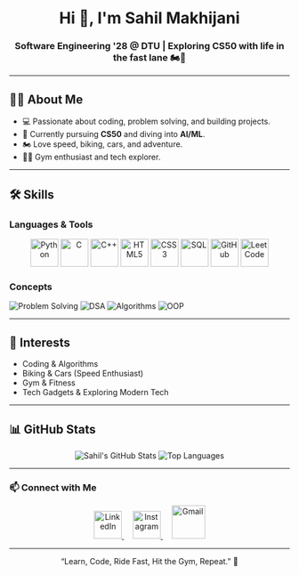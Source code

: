<!-- ================= Header ================= -->
<h1 align="center">Hi 👋, I'm Sahil Makhijani</h1>
<h3 align="center">Software Engineering '28 @ DTU | Exploring CS50 with life in the fast lane 🏍️💨</h3>

---

<!-- ================= About Me ================= -->
## 👨‍💻 About Me
- 💻 Passionate about coding, problem solving, and building projects.
- 🎯 Currently pursuing **CS50** and diving into **AI/ML**.
- 🏍️ Love speed, biking, cars, and adventure.
- 🏋️‍♂️ Gym enthusiast and tech explorer.

---

<!-- ================= Skills ================= -->
## 🛠️ Skills

### **Languages & Tools**
<p align="center">
  <img src="https://cdn.jsdelivr.net/gh/devicons/devicon/icons/python/python-original.svg" height="50" alt="Python"/>
  <img src="https://cdn.jsdelivr.net/gh/devicons/devicon/icons/c/c-original.svg" height="50" alt="C"/>
  <img src="https://cdn.jsdelivr.net/gh/devicons/devicon/icons/cplusplus/cplusplus-original.svg" height="50" alt="C++"/>
  <img src="https://cdn.jsdelivr.net/gh/devicons/devicon/icons/html5/html5-original.svg" height="50" alt="HTML5"/>
  <img src="https://cdn.jsdelivr.net/gh/devicons/devicon/icons/css3/css3-original.svg" height="50" alt="CSS3"/>
  <img src="https://cdn.jsdelivr.net/gh/devicons/devicon/icons/mysql/mysql-original.svg" height="50" alt="SQL"/>
  <img src="https://cdn.jsdelivr.net/gh/devicons/devicon/icons/github/github-original.svg" height="50" alt="GitHub"/>
  <img src="https://cdn.jsdelivr.net/gh/devicons/devicon/icons/leetcode/leetcode-original.svg" height="50" alt="LeetCode"/>
</p>

### **Concepts**
![Problem Solving](https://img.shields.io/badge/Problem%20Solving-FF6F61?style=plastic)
![DSA](https://img.shields.io/badge/DSA-4CAF50?style=plastic)
![Algorithms](https://img.shields.io/badge/Algorithms-008080?style=plastic)
![OOP](https://img.shields.io/badge/OOP-6A5ACD?style=plastic)

---

<!-- ================= Interests ================= -->
## 🌱 Interests
- Coding & Algorithms  
- Biking & Cars (Speed Enthusiast)  
- Gym & Fitness  
- Tech Gadgets & Exploring Modern Tech  

---

<!-- ================= GitHub Stats ================= -->
## 📊 GitHub Stats
<p align="center">
  <img src="https://github-readme-stats.vercel.app/api?username=smakhijani2006&show_icons=true&theme=dark&hide_border=true" alt="Sahil's GitHub Stats" />
  <img src="https://github-readme-stats.vercel.app/api/top-langs/?username=smakhijani2006&layout=compact&theme=dark&hide_border=true" alt="Top Languages" />
</p>

---

<!-- ================= Contact ================= -->
### 📫 Connect with Me
<p align="center">
  <a href="https://www.linkedin.com/in/sahil-makhijani-73230521a/" target="_blank">
    <img src="https://cdn.jsdelivr.net/gh/devicons/devicon/icons/linkedin/linkedin-original.svg" height="50" alt="LinkedIn"/>
  </a>
  &nbsp
  &nbsp
  <a href="https://www.instagram.com/_smakhijani.2006_/" target="_blank">
    <img src="https://raw.githubusercontent.com/maurodesouza/profile-readme-generator/master/src/assets/icons/social/instagram/default.svg" height="50" alt="Instagram"/>
  </a>
  &nbsp
  &nbsp
  <a href="mailto:smakhijani2006@gmail.com">
    <img src="https://raw.githubusercontent.com/maurodesouza/profile-readme-generator/master/src/assets/icons/social/gmail/default.svg" height="60" alt="Gmail"/>
  </a>
</p>

---

<!-- ================= Footer ================= -->
<p align="center">“Learn, Code, Ride Fast, Hit the Gym, Repeat.” 🚀</p>
